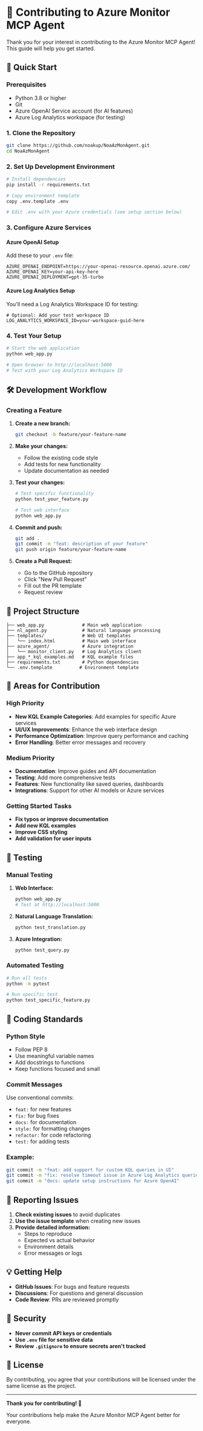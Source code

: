 # 🤝 Contributing to Azure Monitor MCP Agent

Thank you for your interest in contributing to the Azure Monitor MCP Agent! This guide will help you get started.

## 🚀 Quick Start

### Prerequisites
- Python 3.8 or higher
- Git
- Azure OpenAI Service account (for AI features)
- Azure Log Analytics workspace (for testing)

### 1. Clone the Repository
```bash
git clone https://github.com/noakup/NoaAzMonAgent.git
cd NoaAzMonAgent
```

### 2. Set Up Development Environment
```bash
# Install dependencies
pip install -r requirements.txt

# Copy environment template
copy .env.template .env

# Edit .env with your Azure credentials (see setup section below)
```

### 3. Configure Azure Services

#### Azure OpenAI Setup
Add these to your `.env` file:
```env
AZURE_OPENAI_ENDPOINT=https://your-openai-resource.openai.azure.com/
AZURE_OPENAI_KEY=your-api-key-here
AZURE_OPENAI_DEPLOYMENT=gpt-35-turbo
```

#### Azure Log Analytics Setup
You'll need a Log Analytics Workspace ID for testing:
```env
# Optional: Add your test workspace ID
LOG_ANALYTICS_WORKSPACE_ID=your-workspace-guid-here
```

### 4. Test Your Setup
```bash
# Start the web application
python web_app.py

# Open browser to http://localhost:5000
# Test with your Log Analytics Workspace ID
```

## 🛠️ Development Workflow

### Creating a Feature
1. **Create a new branch:**
   ```bash
   git checkout -b feature/your-feature-name
   ```

2. **Make your changes:**
   - Follow the existing code style
   - Add tests for new functionality
   - Update documentation as needed

3. **Test your changes:**
   ```bash
   # Test specific functionality
   python test_your_feature.py
   
   # Test web interface
   python web_app.py
   ```

4. **Commit and push:**
   ```bash
   git add .
   git commit -m "feat: description of your feature"
   git push origin feature/your-feature-name
   ```

5. **Create a Pull Request:**
   - Go to the GitHub repository
   - Click "New Pull Request"
   - Fill out the PR template
   - Request review

## 📁 Project Structure

```
├── web_app.py              # Main web application
├── nl_agent.py             # Natural language processing
├── templates/              # Web UI templates
│   └── index.html          # Main web interface
├── azure_agent/            # Azure integration
│   └── monitor_client.py   # Log Analytics client
├── app_*_kql_examples.md   # KQL example files
├── requirements.txt        # Python dependencies
└── .env.template          # Environment template
```

## 🎯 Areas for Contribution

### High Priority
- **New KQL Example Categories**: Add examples for specific Azure services
- **UI/UX Improvements**: Enhance the web interface design
- **Performance Optimization**: Improve query performance and caching
- **Error Handling**: Better error messages and recovery

### Medium Priority
- **Documentation**: Improve guides and API documentation
- **Testing**: Add more comprehensive tests
- **Features**: New functionality like saved queries, dashboards
- **Integrations**: Support for other AI models or Azure services

### Getting Started Tasks
- **Fix typos or improve documentation**
- **Add new KQL examples**
- **Improve CSS styling**
- **Add validation for user inputs**

## 🧪 Testing

### Manual Testing
1. **Web Interface:**
   ```bash
   python web_app.py
   # Test at http://localhost:5000
   ```

2. **Natural Language Translation:**
   ```bash
   python test_translation.py
   ```

3. **Azure Integration:**
   ```bash
   python test_query.py
   ```

### Automated Testing
```bash
# Run all tests
python -m pytest

# Run specific test
python test_specific_feature.py
```

## 📝 Coding Standards

### Python Style
- Follow PEP 8
- Use meaningful variable names
- Add docstrings to functions
- Keep functions focused and small

### Commit Messages
Use conventional commits:
- `feat:` for new features
- `fix:` for bug fixes
- `docs:` for documentation
- `style:` for formatting changes
- `refactor:` for code refactoring
- `test:` for adding tests

### Example:
```bash
git commit -m "feat: add support for custom KQL queries in UI"
git commit -m "fix: resolve timeout issue in Azure Log Analytics queries"
git commit -m "docs: update setup instructions for Azure OpenAI"
```

## 🐛 Reporting Issues

1. **Check existing issues** to avoid duplicates
2. **Use the issue template** when creating new issues
3. **Provide detailed information:**
   - Steps to reproduce
   - Expected vs actual behavior
   - Environment details
   - Error messages or logs

## 💡 Getting Help

- **GitHub Issues**: For bugs and feature requests
- **Discussions**: For questions and general discussion
- **Code Review**: PRs are reviewed promptly

## 🔐 Security

- **Never commit API keys or credentials**
- **Use `.env` file for sensitive data**
- **Review `.gitignore` to ensure secrets aren't tracked**

## 📄 License

By contributing, you agree that your contributions will be licensed under the same license as the project.

---

**Thank you for contributing! 🎉**

Your contributions help make the Azure Monitor MCP Agent better for everyone.
